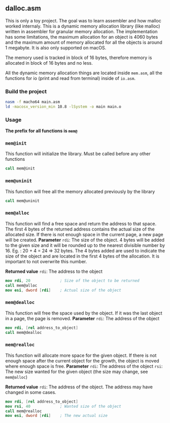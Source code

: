 ## dalloc.asm 
This is only a toy project. The goal was to learn assembler and how malloc worked internaly.
This is a dynamic memory allocation library (like malloc) written in assembler for granular memory allocation. The implementation has some limitations, the maximum allocation for an object is 4060 bytes and the maximum amount of memory allocated for all the objects is around 1 megabyte. It is also only supported on macOS.

The memory used is tracked in block of 16 bytes, therefore memory is allocated in block of 16 bytes and no less.

All the dynamic memory allocation things are located inside `mem.asm`, all the functions for io (print and read from terminal) inside of `io.asm`.

### Build the project
```sh
nasm -f macho64 main.asm
ld -macosx_version_min 10.8 -lSystem -o main main.o 
```

### Usage
**The prefix for all functions is `mem@`**
### `mem@init`
This function will initialize the library. Must be called before any other functions

```nasm
call mem@init
```

### `mem@uninit`
This function will free all the memory allocated previously by the library

```nasm
call mem@uninit
```

### `mem@alloc`
This function will find a free space and return the address to that space. The first 4 bytes of the returned address contains the actual size of the allocated size. If there is not enough space in the current page, a new page will be created. 
**Parameter**
`rdi`: The size of the object. 4 bytes will be added to the given size and it will be rounded up to the nearest divisible number by 16. Eg. : 20 + 4 = 24 => 32 bytes. The 4 bytes added are used to indicate the size of the object and are located in the first 4 bytes of the allocation. It is important to not overwrite this number.

**Returned value**
`rdi`: The address to the object

```nasm
mov rdi, 20             ; Size of the object to be returned
call mem@alloc
mov esi, dword [rdi]    ; Actual size of the object
```

### `mem@dealloc`
This function will free the space used by the object. If it was the last object in a page, the page is removed.
**Parameter**
`rdi`: The address of the object

```nasm
mov rdi, [rel address_to_object]
call mem@dealloc
```

### `mem@realloc`
This function will allocate more space for the given object. If there is not enough space after the current object for the growth, the object is moved where enough space is free.
**Parameter**
`rdi`: The address of the object
`rsi`: The new size wanted for the given object (the size may change, see `mem@alloc`)

**Returned value**
`rdi`: The address of the object. The address may have changed in some cases.

```nasm
mov rdi, [rel address_to_object]
mov rsi, 40             ; Wanted size of the object
call mem@realloc
mov esi, dword [rdi]    ; The new actual size
```

